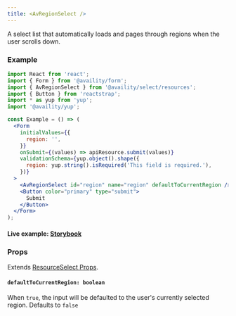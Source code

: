 ```yaml
---
title: <AvRegionSelect />
---
```


A select list that automatically loads and pages through regions when the user scrolls down.

### Example

```jsx
import React from 'react';
import { Form } from '@availity/form';
import { AvRegionSelect } from '@availity/select/resources';
import { Button } from 'reactstrap';
import * as yup from 'yup';
import '@availity/yup';

const Example = () => (
  <Form
    initialValues={{
      region: '',
    }}
    onSubmit={(values) => apiResource.submit(values)}
    validationSchema={yup.object().shape({
      region: yup.string().isRequired('This field is required.'),
    })}
  >
    <AvRegionSelect id="region" name="region" defaultToCurrentRegion />
    <Button color="primary" type="submit">
      Submit
    </Button>
  </Form>
);
```

#### Live example: [Storybook](https://availity.github.io/availity-react/storybook/?path=/story/components-avselect-resources--avregionselect)

### Props

Extends [ResourceSelect Props](/form/select/components/resource-select/#props).

#### `defaultToCurrentRegion: boolean`

When `true`, the input will be defaulted to the user's currently selected region. Defaults to `false`

